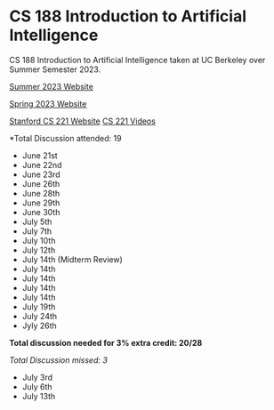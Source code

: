 # CS 188 Introduction to Artificial Intelligence
CS 188 Introduction to Artificial Intelligence taken at UC Berkeley over Summer Semester 2023.

[Summer 2023 Website](https://inst.eecs.berkeley.edu/~cs188/su23/)

[Spring 2023 Website](https://inst.eecs.berkeley.edu/~cs188/sp23/)

[Stanford CS 221 Website](https://stanford-cs221.github.io/autumn2021/#schedule)
[CS 221 Videos](https://www.youtube.com/watch?v=ZiwogMtbjr4&list=PLoROMvodv4rOca_Ovz1DvdtWuz8BfSWL2)

*Total Discussion attended: 19

- June 21st
- June 22nd
- June 23rd
- June 26th
- June 28th
- June 29th
- June 30th
- July 5th
- July 7th
- July 10th
- July 12th
- July 14th (Midterm Review)
- July 14th
- July 14th
- July 14th
- July 14th
- July 19th
- July 24th
- Jyly 26th

**Total discussion needed for 3% extra credit: 20/28**

*Total Discussion missed: 3*
- July 3rd
- July 6th
- July 13th